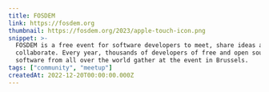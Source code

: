 ```yaml
---
title: FOSDEM
link: https://fosdem.org
thumbnail: https://fosdem.org/2023/apple-touch-icon.png
snippet: >-
  FOSDEM is a free event for software developers to meet, share ideas and
  collaborate. Every year, thousands of developers of free and open source
  software from all over the world gather at the event in Brussels.
tags: ["community", "meetup"]
createdAt: 2022-12-20T00:00:00.000Z
---
```

